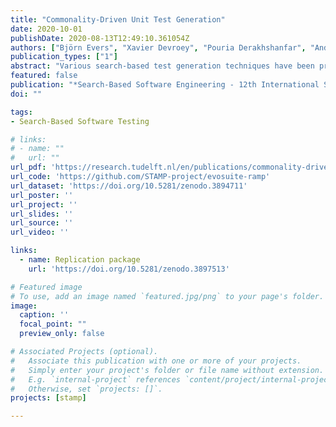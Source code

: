 ```yaml
---
title: "Commonality-Driven Unit Test Generation"
date: 2020-10-01
publishDate: 2020-08-13T12:49:10.361054Z
authors: ["Björn Evers", "Xavier Devroey", "Pouria Derakhshanfar", "Andy Zaidman"]
publication_types: ["1"]
abstract: "Various search-based test generation techniques have been proposed to automate the generation of unit tests fulfilling different criteria (e.g., line coverage, branch coverage, mutation score, etc.). Despite several advances made over the years, search-based unit test generation still suffers from a lack of guidance due to the limited amount of information available in the source code that, for instance, hampers the generation of complex objects. Previous studies introduced many strategies to address this issue, e.g., dynamic symbolic execution or seeding, but do not take the internal execution of the methods into account. In this paper, we introduce a novel secondary objective called commonality score, measuring how close the execution path of a test case is from reproducing a common or uncommon execution pattern observed during the operation of the software. To assess the commonality score, we implemented it in EvoSuite and evaluated its application on 150 classes from JabRef, an open-source software for managing bibliography references. Our results are mixed. Our approach leads to test cases that indeed follow common or uncommon execution patterns. However, if the commonality score can have a positive impact on the structural coverage and mutation score of the generated test suites, it can also be detrimental in some cases."
featured: false
publication: "*Search-Based Software Engineering - 12th International Symposium, SSBSE 2020*"
doi: ""

tags:
- Search-Based Software Testing

# links:
# - name: ""
#   url: ""
url_pdf: 'https://research.tudelft.nl/en/publications/commonality-driven-unit-test-generation'
url_code: 'https://github.com/STAMP-project/evosuite-ramp'
url_dataset: 'https://doi.org/10.5281/zenodo.3894711'
url_poster: ''
url_project: ''
url_slides: ''
url_source: ''
url_video: ''

links:
  - name: Replication package
    url: 'https://doi.org/10.5281/zenodo.3897513'

# Featured image
# To use, add an image named `featured.jpg/png` to your page's folder.
image:
  caption: ''
  focal_point: ""
  preview_only: false

# Associated Projects (optional).
#   Associate this publication with one or more of your projects.
#   Simply enter your project's folder or file name without extension.
#   E.g. `internal-project` references `content/project/internal-project/index.md`.
#   Otherwise, set `projects: []`.
projects: [stamp]

---
```

